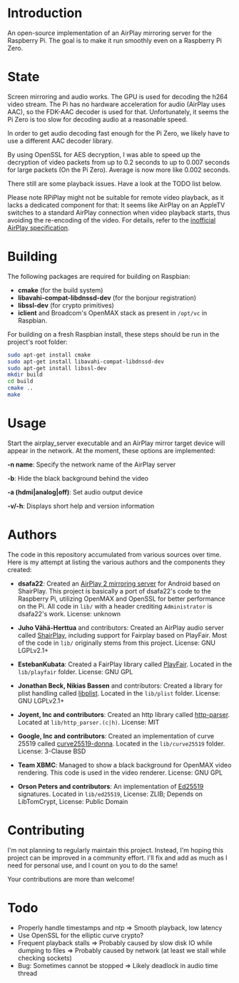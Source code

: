 # Introduction

An open-source implementation of an AirPlay mirroring server for the Raspberry Pi.
The goal is to make it run smoothly even on a Raspberry Pi Zero.

# State

Screen mirroring and audio works. The GPU is used for decoding the h264
video stream. The Pi has no hardware acceleration for audio (AirPlay uses AAC), 
so the FDK-AAC decoder is used for that.
Unfortunately, it seems the Pi Zero is too slow for decoding audio at
a reasonable speed.

In order to get audio decoding fast enough for the Pi Zero, we likely have
to use a different AAC decoder library. 

By using OpenSSL for AES decryption, I was able to speed up the decryption of
video packets from up to 0.2 seconds to up to 0.007 seconds for large packets
(On the Pi Zero). Average is now more like 0.002 seconds.

There still are some playback issues. Have a look at the TODO list below.

Please note RPiPlay might not be suitable for remote video playback, as it
lacks a dedicated component for that: It seems like AirPlay on an AppleTV
switches to a standard AirPlay connection when video playback starts, thus
avoiding the re-encoding of the video.
For details, refer to the [inofficial AirPlay specification](https://nto.github.io/AirPlay.html#screenmirroring).

# Building

The following packages are required for building on Raspbian:

* **cmake** (for the build system)
* **libavahi-compat-libdnssd-dev** (for the bonjour registration)
* **libssl-dev** (for crypto primitives)
* **iclient** and Broadcom's OpenMAX stack as present in `/opt/vc` in Raspbian.

For building on a fresh Raspbian install, these steps should be run in the 
project's root folder:

```bash
sudo apt-get install cmake
sudo apt-get install libavahi-compat-libdnssd-dev
sudo apt-get install libssl-dev
mkdir build
cd build
cmake ..
make
```

# Usage

Start the airplay_server executable and an AirPlay mirror target device will appear in the network.
At the moment, these options are implemented:

**-n name**: Specify the network name of the AirPlay server

**-b**: Hide the black background behind the video

**-a (hdmi|analog|off)**: Set audio output device

**-v/-h**: Displays short help and version information

# Authors

The code in this repository accumulated from various sources over time. Here is my attempt at listing the various authors and the components they created:

* **dsafa22**: Created an [AirPlay 2 mirroring server](https://github.com/dsafa22/AirplayServer) for Android based on ShairPlay. This project is basically a port of dsafa22's code to the Raspberry Pi, utilizing OpenMAX and OpenSSL for better performance on the Pi. All code in `lib/` with a header crediting `Administrator` is dsafa22's work. License: unknown
* **Juho Vähä-Herttua** and contributors: Created an AirPlay audio server called [ShairPlay](https://github.com/juhovh/shairplay), including support for Fairplay based on PlayFair. Most of the code in `lib/` originally stems from this project. License: GNU LGPLv2.1+
* **EstebanKubata**: Created a FairPlay library called [PlayFair](https://github.com/EstebanKubata/playfair). Located in the `lib/playfair` folder. License: GNU GPL
* **Jonathan Beck, Nikias Bassen** and contributors: Created a library for plist handling called [libplist](https://github.com/libimobiledevice/libplist). Located in the `lib/plist` folder. License: GNU LGPLv2.1+

* **Joyent, Inc and contributors**: Created an http library called [http-parser](https://github.com/nodejs/http-parser). Located at `lib/http_parser.(c|h)`. License: MIT
* **Google, Inc and contributors**: Created an implementation of curve 25519 called [curve25519-donna](https://github.com/agl/curve25519-donna). Located in the `lib/curve25519` folder. License: 3-Clause BSD
* **Team XBMC**: Managed to show a black background for OpenMAX video rendering. This code is used in the video renderer. License: GNU GPL
* **Orson Peters and contributors**: An implementation of [Ed25519](https://github.com/orlp/ed25519) signatures. Located in `lib/ed25519`, License: ZLIB; Depends on LibTomCrypt, License: Public Domain

# Contributing

I'm not planning to regularly maintain this project. Instead, I'm hoping this project can be improved in a community effort. I'll fix and add as much as I need for personal use, and I count on you to do the same!

Your contributions are more than welcome!

# Todo
* Properly handle timestamps and ntp
  => Smooth playback, low latency
* Use OpenSSL for the elliptic curve crypto?
* Frequent playback stalls
  => Probably caused by slow disk IO while dumping to files
  => Probably caused by network (at least we stall while checking sockets)
* Bug: Sometimes cannot be stopped
  => Likely deadlock in audio time thread
